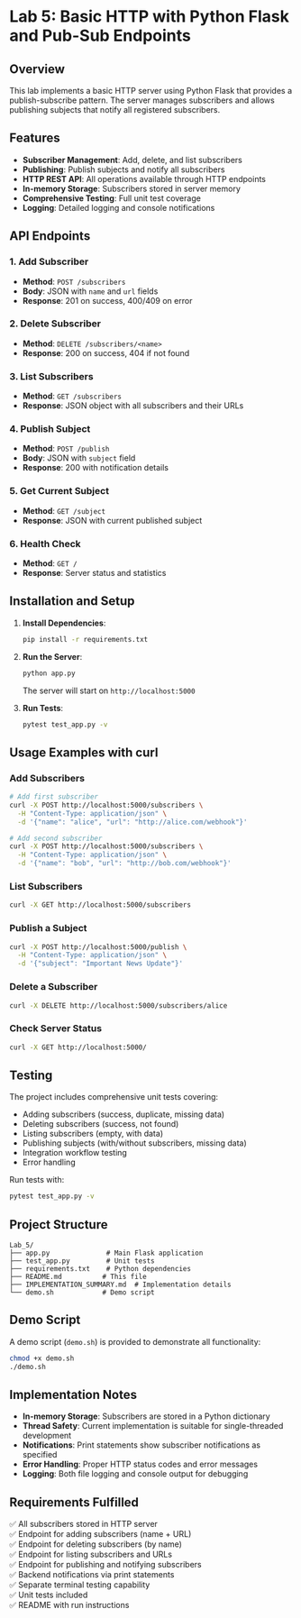 # Lab 5: Basic HTTP with Python Flask and Pub-Sub Endpoints

## Overview

This lab implements a basic HTTP server using Python Flask that provides a publish-subscribe pattern. The server manages subscribers and allows publishing subjects that notify all registered subscribers.

## Features

- **Subscriber Management**: Add, delete, and list subscribers
- **Publishing**: Publish subjects and notify all subscribers
- **HTTP REST API**: All operations available through HTTP endpoints
- **In-memory Storage**: Subscribers stored in server memory
- **Comprehensive Testing**: Full unit test coverage
- **Logging**: Detailed logging and console notifications

## API Endpoints

### 1. Add Subscriber
- **Method**: `POST /subscribers`
- **Body**: JSON with `name` and `url` fields
- **Response**: 201 on success, 400/409 on error

### 2. Delete Subscriber
- **Method**: `DELETE /subscribers/<name>`
- **Response**: 200 on success, 404 if not found

### 3. List Subscribers
- **Method**: `GET /subscribers`
- **Response**: JSON object with all subscribers and their URLs

### 4. Publish Subject
- **Method**: `POST /publish`
- **Body**: JSON with `subject` field
- **Response**: 200 with notification details

### 5. Get Current Subject
- **Method**: `GET /subject`
- **Response**: JSON with current published subject

### 6. Health Check
- **Method**: `GET /`
- **Response**: Server status and statistics

## Installation and Setup

1. **Install Dependencies**:
   ```bash
   pip install -r requirements.txt
   ```

2. **Run the Server**:
   ```bash
   python app.py
   ```
   The server will start on `http://localhost:5000`

3. **Run Tests**:
   ```bash
   pytest test_app.py -v
   ```

## Usage Examples with curl

### Add Subscribers
```bash
# Add first subscriber
curl -X POST http://localhost:5000/subscribers \
  -H "Content-Type: application/json" \
  -d '{"name": "alice", "url": "http://alice.com/webhook"}'

# Add second subscriber
curl -X POST http://localhost:5000/subscribers \
  -H "Content-Type: application/json" \
  -d '{"name": "bob", "url": "http://bob.com/webhook"}'
```

### List Subscribers
```bash
curl -X GET http://localhost:5000/subscribers
```

### Publish a Subject
```bash
curl -X POST http://localhost:5000/publish \
  -H "Content-Type: application/json" \
  -d '{"subject": "Important News Update"}'
```

### Delete a Subscriber
```bash
curl -X DELETE http://localhost:5000/subscribers/alice
```

### Check Server Status
```bash
curl -X GET http://localhost:5000/
```

## Testing

The project includes comprehensive unit tests covering:
- Adding subscribers (success, duplicate, missing data)
- Deleting subscribers (success, not found)
- Listing subscribers (empty, with data)
- Publishing subjects (with/without subscribers, missing data)
- Integration workflow testing
- Error handling

Run tests with:
```bash
pytest test_app.py -v
```

## Project Structure

```
Lab_5/
├── app.py              # Main Flask application
├── test_app.py         # Unit tests
├── requirements.txt    # Python dependencies
├── README.md          # This file
├── IMPLEMENTATION_SUMMARY.md  # Implementation details
└── demo.sh            # Demo script
```

## Demo Script

A demo script (`demo.sh`) is provided to demonstrate all functionality:
```bash
chmod +x demo.sh
./demo.sh
```

## Implementation Notes

- **In-memory Storage**: Subscribers are stored in a Python dictionary
- **Thread Safety**: Current implementation is suitable for single-threaded development
- **Notifications**: Print statements show subscriber notifications as specified
- **Error Handling**: Proper HTTP status codes and error messages
- **Logging**: Both file logging and console output for debugging

## Requirements Fulfilled

✅ All subscribers stored in HTTP server  
✅ Endpoint for adding subscribers (name + URL)  
✅ Endpoint for deleting subscribers (by name)  
✅ Endpoint for listing subscribers and URLs  
✅ Endpoint for publishing and notifying subscribers  
✅ Backend notifications via print statements  
✅ Separate terminal testing capability  
✅ Unit tests included  
✅ README with run instructions  